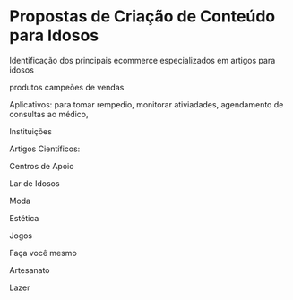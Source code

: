 # Propostas de Criação de Conteúdo para Idosos

Identificação dos principais ecommerce especializados em artigos para idosos



produtos campeões de vendas


Aplicativos: para tomar rempedio, monitorar ativiadades, agendamento de consultas ao médico, 


Instituições




Artigos Científicos:



Centros de Apoio


Lar de Idosos


Moda


Estética


Jogos


Faça você mesmo


Artesanato

Lazer